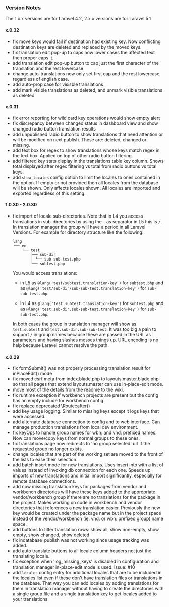 ### Version Notes

The 1.x.x versions are for Laravel 4.2, 2.x.x versions are for Laravel 5.1

#### x.0.32

- fix move keys would fail if destination had existing key. Now conflicting destination keys are deleted and replaced by the moved keys.
- fix translation edit pop-up to caps now lower cases the affected text then proper caps it.
- add translation edit pop-up button to cap just the first character of the translation and the rest lowercase.
- change auto-translations now only set first cap and the rest lowercase, regardless of english case.
- add auto-prop case for visisble translations
- add mark visible translations as deleted, and unmark visible translations as deleted

#### x.0.31

- fix error reporting for wild card key operations would show empty alert
- fix discrepancy between changed status in dashboard view and show changed radio button translation results
- add unpublished radio button to show translations that need attention or will be modified on next publish. These are: deleted, changed or missing.
- add text box for regex to show translations whose keys match regex in the text box. Applied on top of other radio button filtering.
- add filtered key stats display in the translations table key column. Shows total displayed after regex filtering vs total from radio buttons vs total keys.
- add `show_locales` config option to limit the locales to ones contained in the option. If empty or not provided then all locales from the database will be shown. Only affects locales shown. All locales are imported and exported regardless of this setting.

#### 1.0.30 - 2.0.30

- fix import of locale sub-directories. Note that in L4 you access translations in sub-directories by using the `.` as separator in L5 this is `/`. In translation manager the group will have a period in all Laravel Versions. For example for directory structure like the following:

    ```text
    lang
    └── en
        └── test
            ├── sub-dir
            │ └── sub-sub-test.php
            └── subtest.php
    ```

    You would access translations:

    - in L5 as `@lang('test/subtest.translation-key')` for `subtest.php` and as `@lang('test/sub-dir/sub-sub-test.translation-key')` for `sub-sub-test.php`.

    - in L4 as `@lang('test.subtest.translation-key')` for `subtest.php` and as `@lang('test.sub-dir.sub-sub-test.translation-key')` for `sub-sub-test.php`.

    In both cases the group in translation manager will show as `test.subtest` and `test.sub-dir.sub-sub-test`. It was too big a pain to support `/` in group names because these are passed in the URL as parameters and having slashes messes things up. URL encoding is no help because Laravel cannot resolve the path.

#### x.0.29

- fix formSubmit() was not properly processing translation result for inPlaceEdit() mode
- fix moved csrf meta from index.blade.php to layouts.master.blade.php so that all pages that extend layouts.master can use in-place-edit mode.
- move most of the details from the readme to the wiki.
- fix runtime exception if workbench projects are present but the config has an empty include for workbench config.
- fix replace deprecated \Route::after()
- add key usage logging. Similar to missing keys except it logs keys that were accessed.
- add alternate database connection to config and to web interface. Can manage production translations from local dev environment.
- fix keyOps to handle group names for wbn: and vnd: prefixed names. Now can move/copy keys from normal groups to these ones.
- fix translations page now redirects to 'no group selected' url if the requested group no longer exists.
- change locales that are part of the working set are moved to the front of the lists to ease their selection.
- add batch insert mode for new translations. Uses insert into with a list of values instead of invoking db connection for each one. Speeds up imports of new translations and initial import significantly, especially for remote database connections.
- add now missing translation keys for packages from vendor and workbench directories will have these keys added to the appropriate vendor/workbench group if there are no translations for the package in the project. Makes working on code in workbench and vendor directories that references a new translation easier. Previously the new key would be created under the package name but in the project space instead of the vendor/workbench (ie. vnd: or wbn: prefixed group) name space.
- add buttons to filter translation rows: show all, show non-empty, show empty, show changed, show deleted
- fix indatabase_publish was not working since usage tracking was added.
- add auto translate buttons to all locale column headers not just the translating locale.
- fix exception when 'log_missing_keys' is disabled in configuration and translation manager in-place-edit mode is used. Issue: #10
- add `locales` config entry for additional locales that are to be included in the locales list even if these don't have translation files or translations in the database. That way you can add locales by adding translations for them in translation manager without having to create the directories with a single group file and a single translation key to get locales added to your translations.
